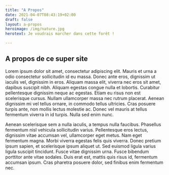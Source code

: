 ```yaml
---
title: "A Propos"
date: 2021-04-07T08:43:19+02:00
draft: false
layout: a-propos
heroimage: /img/nature.jpg
herotext: Je voudrais marcher dans cette forêt !

---
```


## A propos de ce super site

Lorem ipsum dolor sit amet, consectetur adipiscing elit. Mauris et urna a odio consectetur sollicitudin id eu massa. Donec ante eros, dignissim ut iaculis vel, dignissim in eros. Aliquam massa elit, viverra nec eros sit amet, dapibus suscipit nibh. Aliquam egestas congue nulla et lobortis. Curabitur pellentesque dignissim neque ac egestas. Etiam eu risus non est scelerisque cursus. Nullam ullamcorper massa nec rutrum placerat. Aenean dignissim mi vel tellus ornare, in commodo tellus ultricies. Cras posuere turpis ante, non mollis lectus molestie ac. Donec vel mauris at tellus fermentum viverra in id turpis. Nulla sed enim nunc.

Aenean scelerisque sem a nulla iaculis, a tempus nulla faucibus. Phasellus fermentum nisl vehicula sollicitudin varius. Pellentesque eros lectus, dignissim vitae accumsan vel, ullamcorper eget metus. Nam eget fermentum magna. Morbi viverra egestas felis quis viverra. Donec pretium ipsum sapien, et scelerisque ipsum aliquet ut. Sed euismod ligula varius ligula suscipit tincidunt. Fusce vitae dignissim urna. Fusce bibendum porttitor ante vitae sodales. Duis erat est, mattis quis risus id, fermentum accumsan ipsum. Cras pharetra posuere dolor, sed finibus enim fermentum nec.